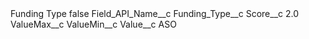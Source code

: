 <?xml version="1.0" encoding="UTF-8"?>
<CustomMetadata xmlns="http://soap.sforce.com/2006/04/metadata" xmlns:xsi="http://www.w3.org/2001/XMLSchema-instance" xmlns:xsd="http://www.w3.org/2001/XMLSchema">
    <label>Funding Type</label>
    <protected>false</protected>
    <values>
        <field>Field_API_Name__c</field>
        <value xsi:type="xsd:string">Funding_Type__c</value>
    </values>
    <values>
        <field>Score__c</field>
        <value xsi:type="xsd:double">2.0</value>
    </values>
    <values>
        <field>ValueMax__c</field>
        <value xsi:nil="true"/>
    </values>
    <values>
        <field>ValueMin__c</field>
        <value xsi:nil="true"/>
    </values>
    <values>
        <field>Value__c</field>
        <value xsi:type="xsd:string">ASO</value>
    </values>
</CustomMetadata>
